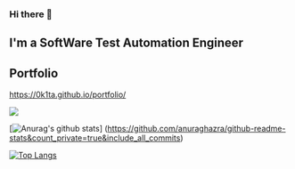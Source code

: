 ### Hi there 👋
## I'm a SoftWare Test Automation Engineer

## Portfolio
https://0k1ta.github.io/portfolio/

<a href="[![Anurag's github stats](https://github-readme-stats.vercel.app/api?username=0k1ta)]">
  <img align="center" src="https://github.com/anuraghazra/github-readme-stats&count_private=true" />
</a>

[![Anurag's github stats](https://github-readme-stats.vercel.app/api?username=0k1ta)]
(https://github.com/anuraghazra/github-readme-stats&count_private=true&include_all_commits)

[![Top Langs](https://github-readme-stats.vercel.app/api/top-langs/?username=0k1ta)](https://github.com/anuraghazra/github-readme-stats)

<!--
**0k1ta/0k1ta** is a ✨ _special_ ✨ repository because its `README.md` (this file) appears on your GitHub profile.

Here are some ideas to get you started:

- 🔭 I’m currently working on ...
- 🌱 I’m currently learning ...
- 👯 I’m looking to collaborate on ...
- 🤔 I’m looking for help with ...
- 💬 Ask me about ...
- 📫 How to reach me: ...
- 😄 Pronouns: ...
- ⚡ Fun fact: ...
-->
